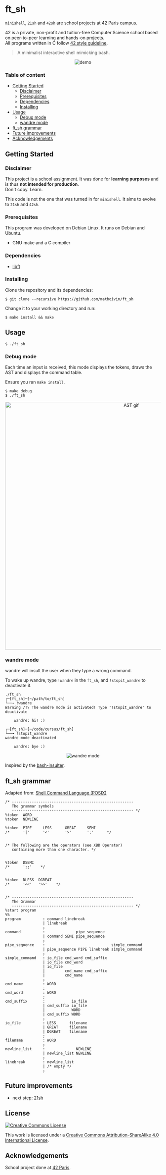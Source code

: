 # ft_sh

`minishell`, `21sh` and `42sh` are school projects at [42 Paris](https://www.42.fr) campus.

42 is a private, non-profit and tuition-free Computer Science school based on peer-to-peer learning and hands-on projects.  
All programs written in C follow [42 style guideline](https://github.com/42Paris/norminette).

> A minimalist interactive shell mimicking bash.

<p align="center">
  <img src="assets/demo.gif" alt="demo" />
</p>

### Table of content

- [Getting Started](#getting-started)
  - [Disclaimer](#disclaimer)
  - [Prerequisites](#prerequisites)
  - [Dependencies](#dependencies)
  - [Installing](#installing)
- [Usage](#usage)
  - [Debug mode](#debug-mode)
  - [wandre mode](#wandre-mode)
- [ft_sh grammar](#ft_sh-grammar)
- [Future improvements](#future-improvements)
- [Acknowledgements](#acknowledgements)

## Getting Started

### Disclaimer

This project is a school assignment. It was done for **learning purposes** and is thus **not intended for production**.  
Don't copy. Learn.

This code is not the one that was turned in for `minishell`. It aims to evolve to `21sh` and `42sh`.

### Prerequisites

This program was developed on Debian Linux. It runs on Debian and Ubuntu.

- GNU make and a C compiler

### Dependencies

- [libft](https://github.com/matboivin/libft)

### Installing

Clone the repository and its dependencies:
```console
$ git clone --recursive https://github.com/matboivin/ft_sh
```

Change it to your working directory and run:
```console
$ make install && make
```

## Usage

```console
$ ./ft_sh
```

### Debug mode

Each time an input is received, this mode displays the tokens, draws the AST and displays the command table.

Ensure you ran `make install`.

```console
$ make debug
$ ./ft_sh
```

<p align="center">
  <img src="assets/ast.gif" alt="AST gif" width="800" />
</p>

### wandre mode

wandre will insult the user when they type a wrong command.

To wake up wandre, type `!wandre` in the `ft_sh`, and `!stopit_wandre` to deactivate it.

```console
./ft_sh 
┌─[ft_sh]─[~/path/to/ft_sh]
└──╼ !wandre
Warning /!\ The wandre mode is activated! Type '!stopit_wandre' to deactivate

    wandre: hi! :)

┌─[ft_sh]─[~/code/cursus/ft_sh]
└──╼ !stopit_wandre
wandre mode deactivated

    wandre: bye :)
```

<p align="center">
  <img src="assets/wandre_demo.gif" alt="wandre mode" />
</p>

Inspired by the [bash-insulter](https://github.com/hkbakke/bash-insulter).

## ft_sh grammar

Adapted from: [Shell Command Language (POSIX)](https://pubs.opengroup.org/onlinepubs/9699919799.2018edition/utilities/V3_chap02.html#tag_18_10)

```
/* -------------------------------------------------------
   The grammar symbols
   ------------------------------------------------------- */
%token  WORD
%token  NEWLINE

%token  PIPE     LESS      GREAT     SEMI
/*      '|'      '<'       '>'       ';'      */


/* The following are the operators (see XBD Operator)
   containing more than one character. */


%token  DSEMI
/*      ';;'    */


%token  DLESS  DGREAT
/*      '<<'   '>>'    */


/* -------------------------------------------------------
   The Grammar
   ------------------------------------------------------- */
%start program
%%
program          : command linebreak
                 | linebreak
                 ;
command          :              pipe_sequence
                 | command SEMI pipe_sequence
                 ;
pipe_sequence    :                              simple_command
                 | pipe_sequence PIPE linebreak simple_command
                 ;
simple_command   : io_file cmd_word cmd_suffix
                 | io_file cmd_word
                 | io_file
                 |         cmd_name cmd_suffix
                 |         cmd_name
                 ;
cmd_name         : WORD
                 ;
cmd_word         : WORD
                 ;
cmd_suffix       :            io_file
                 | cmd_suffix io_file
                 |            WORD
                 | cmd_suffix WORD
                 ;
io_file          : LESS      filename
                 | GREAT     filename
                 | DGREAT    filename
                 ;
filename         : WORD
                 ;
newline_list     :              NEWLINE
                 | newline_list NEWLINE
                 ;
linebreak        : newline_list
                 | /* empty */
                 ;
```

## Future improvements

- next step: [21sh](https://github.com/matboivin/ft_sh/issues/3)

## License

<a rel="license" href="http://creativecommons.org/licenses/by-nc/4.0/"><img alt="Creative Commons License" style="border-width:0" src="https://i.creativecommons.org/l/by-nc/4.0/88x31.png" /></a>

This work is licensed under a
[Creative Commons Attribution-ShareAlike 4.0 International License](http://creativecommons.org/licenses/by-nc/4.0/).

## Acknowledgements

School project done at [42 Paris](https://www.42.fr).
